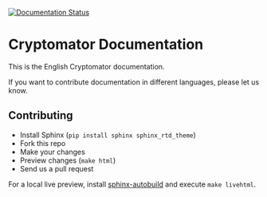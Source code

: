 [![Documentation Status](https://readthedocs.org/projects/cryptomator/badge/?version=latest)](https://docs.cryptomator.org/en/latest/?badge=latest)

# Cryptomator Documentation

This is the English Cryptomator documentation.

If you want to contribute documentation in different languages, please let us know.

## Contributing

- Install Sphinx (`pip install sphinx sphinx_rtd_theme`)
- Fork this repo
- Make your changes
- Preview changes (`make html`)
- Send us a pull request

For a local live preview, install [sphinx-autobuild](https://github.com/GaretJax/sphinx-autobuild#installation) and execute `make livehtml`.

<!--
How tow record `.gif`s:

1. Record screen using Quicktime on #FCFCFC background
2. Generate palette for PNG: `ffmpeg -i recording.mov -vf "fps=10,palettegen" -y palette.png`
2. Generate GIF: `ffmpeg -i recording.mov -i palette.png -lavfi "fps=10 [x]; [x][1:v] paletteuse" -y result.gif`
-->
